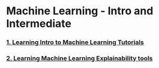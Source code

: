 # Machine Learning - Intro and Intermediate

### [1. Learning Intro to Machine Learning Tutorials](https://github.com/samarth3557/TechnoColabs-Internship/tree/main/Machine%20Learning%20-%20Intro%20and%20Intermediate/Learning%20Intro%20to%20Machine%20Learning%20Tutorials)

### [2. Learning Machine Learning Explainability tools](https://github.com/samarth3557/TechnoColabs-Internship/tree/main/Machine%20Learning%20-%20Intro%20and%20Intermediate/Learn%20Machine%20Learning%20Explainability%20Tools)
